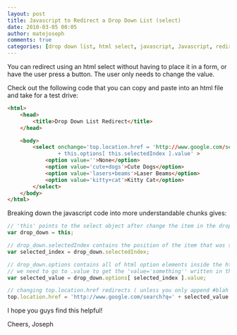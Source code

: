 ```yaml
---
layout: post
title: Javascript to Redirect a Drop Down List (select)
date: 2010-03-05 00:05
author: matejoseph
comments: true
categories: [drop down list, html select, javascript, Javascript, redirect]
---
```

You can redirect using an html select without having to place it in a form, or have the user press a button. The user only needs to change the value.

Check out the following code that you can copy and paste into an html file and take for a test drive:
```html
<html>
	<head>
		<title>Drop Down List Redirect</title>
	</head>

	<body>
		<select onchange='top.location.href = 'http://www.google.com/search?q='
				+ this.options[ this.selectedIndex ].value' >
			<option value=''>None</option>
			<option value='cute+dogs'>Cute Dogs</option>
			<option value='lasers+beams'>Laser Beams</option>
			<option value='kitty+cat'>Kitty Cat</option>
		</select>
	</body>
</html>
```

Breaking down the javascript code into more understandable chunks gives:
```javascript
// 'this' points to the select object after change the item in the drop down list.
var drop_down = this;

// drop_down.selectedIndex contains the position of the item that was selected from the drop down
var selected_index = drop_down.selectedIndex;

// drop_down.options contains all of html option elements inside the html select
// we need to go to .value to get the 'value='something'' written in the HTML
var selected_value = drop_down.options[ selected_index ].value;

// changing top.location.href redirects ( unless you only append #blah )
top.location.href = 'http://www.google.com/search?q=' + selected_value
```

I hope you guys find this helpful!

Cheers,
Joseph

<script src="https://utteranc.es/client.js"
        repo="josephmate/josephmate.github.io"
        issue-number="28"
        theme="github-light"
        crossorigin="anonymous"
        async>
</script>
